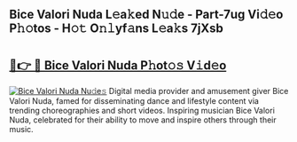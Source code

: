 ## Bice Valori Nuda L𝚎a𝚔ed N𝚞𝚍e - Part-7ug Vi𝚍𝚎o P𝚑𝚘tos - H𝚘𝚝 O𝚗𝚕yf𝚊ns L𝚎a𝚔s 7jXsb

# <h2><a href="http://kfczaa.oniu.top/?m=Bice+Valori+Nuda">🔗👉 🔴 Bice Valori Nuda P𝚑ot𝚘𝚜 V𝚒d𝚎o</a></h2>

[![Bice Valori Nuda Nu𝚍e𝚜](https://i.imgur.com/0qMVB7G.gif)](http://kfczaa.oniu.top/?m=Bice+Valori+Nuda)
Digital media provider and amusement giver Bice Valori Nuda, famed for disseminating dance and lifestyle content via trending choreographies and short videos. Inspiring musician Bice Valori Nuda, celebrated for their ability to move and inspire others through their music.  
